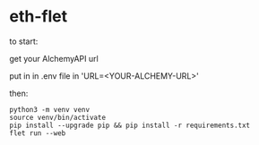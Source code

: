 # eth-flet
to start:

get your AlchemyAPI url

put in in .env file in 'URL=&lt;YOUR-ALCHEMY-URL&gt;'

then:
```
python3 -m venv venv
source venv/bin/activate
pip install --upgrade pip && pip install -r requirements.txt
flet run --web
```
